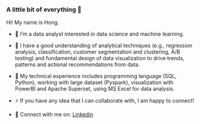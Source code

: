 ### A little bit of everything 👋

Hi! My name is Hong.
- 🔭 I’m a data analyst interested in data science and machine learning.
  
- 🌱 I have a good understanding of analytical techniques (e.g., regression analysis, classification, customer segmentation and clustering, A/B testing) and fundamental design of data visualization to drive trends, patterns and actional recommendations from data.
  
- 🌱 My technical experience includes programming language (SQL, Python), working with large dataset (Pyspark), visualization with PowerBI and Apache Superset, using MS Excel for data analysis.
  
- ⚡ If you have any idea that I can collaborate with, I am happy to connect!
  
- 💬 Connect with me on: [Linkedin](https://www.linkedin.com/in/hongtranthianh/)
